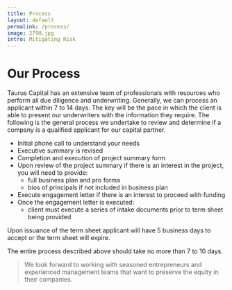 ```yaml
---
title: Process
layout: default
permalink: /process/
image: 279H.jpg
intro: Mitigating Risk
---
```


# Our Process

Taurus Capital has an extensive team of professionals with resources who perform all due diligence and underwriting. Generally, we can process an applicant within 7 to 14 days. The key will be the pace in which the client is able to present our underwriters with the information they require. The following is the general process we undertake to review and determine if a company is a qualified applicant for our capital partner.

- Initial phone call to understand your needs
- Executive summary is revised
- Completion and execution of project summary form
- Upon review of the project summary if there is an interest in the project, you will need to provide:
    - full business plan and pro forma
    - bios of principals if not included in business plan
- Execute engagement letter if there is an interest to proceed with funding
- Once the engagement letter is executed:
    - client must execute a series of intake documents prior to term sheet being provided

Upon issuance of the term sheet applicant will have 5 business days to accept or the term sheet will expire.

The entire process described above should take no more than 7 to 10 days.

> We look forward to working with seasoned entrepreneurs and experienced management teams that want to preserve the equity in their companies.
